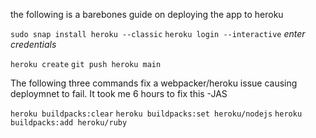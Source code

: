 the following is a barebones guide on deploying the app to heroku

`sudo snap install heroku --classic`
`heroku login --interactive`
*enter credentials*

`heroku create`
`git push heroku main`

The following three commands fix a webpacker/heroku issue causing deploymnet to fail. It took me 6 hours to fix this -JAS 

`heroku buildpacks:clear`
`heroku buildpacks:set heroku/nodejs`
`heroku buildpacks:add heroku/ruby`

